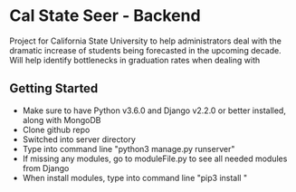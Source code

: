 # Cal State Seer - Backend
Project for California State University to help administrators deal with the dramatic increase of students being forecasted in the upcoming decade. Will help identify bottlenecks in graduation rates when dealing with 

## Getting Started
* Make sure to have Python v3.6.0 and Django v2.2.0 or better installed, along with MongoDB 
* Clone github repo
* Switched into server directory
* Type into command line "python3 manage.py runserver"
* If missing any modules, go to moduleFile.py to see all needed modules from Django
* When install modules, type into command line "pip3 install <insert module name here>"
 

